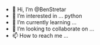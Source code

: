 - 👋 Hi, I’m @BenStretar
- 👀 I’m interested in ... python
- 🌱 I’m currently learning ...
- 💞️ I’m looking to collaborate on ...
- 📫 How to reach me ...

<!---
BenStretar/BenStretar is a ✨ special ✨ repository because its `README.md` (this file) appears on your GitHub profile.
You can click the Preview link to take a look at your changes.
--->
